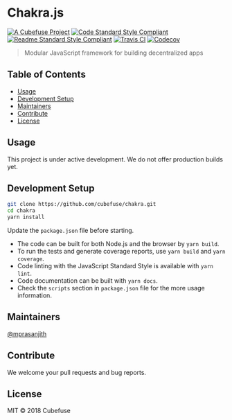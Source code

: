 # Chakra.js

[![A Cubefuse Project](https://img.shields.io/badge/a_project_by-cubefuse-blue.svg?style=for-the-badge)](http://cubefuse.org)
[![Code Standard Style Compliant](https://img.shields.io/badge/code-standard-green.svg?style=for-the-badge)](https://github.com/standard/standard)
[![Readme Standard Style Compliant](https://img.shields.io/badge/readme-standard-green.svg?style=for-the-badge)](https://github.com/RichardLitt/standard-readme)
[![Travis CI](https://img.shields.io/travis/cubefuse/chakra-js-library-starter.svg?style=for-the-badge)](https://travis-ci.com/cubefuse/chakra-js-library-starter)
[![Codecov](https://img.shields.io/codecov/c/github/cubefuse/chakra-js-library-starter.svg?style=for-the-badge)](https://codecov.io/gh/cubefuse/chakra-js-library-starter)

>  Modular JavaScript framework for building decentralized apps

## Table of Contents
- [Usage](#usage)
- [Development Setup](#development-setup)
- [Maintainers](#maintainers)
- [Contribute](#contribute)
- [License](#license)

## Usage

This project is under active development. We do not offer production builds yet.

## Development Setup

```sh
git clone https://github.com/cubefuse/chakra.git
cd chakra
yarn install
``` 
Update the `package.json` file before starting.

- The code can be built for both Node.js and the browser by `yarn build`.
- To run the tests and generate coverage reports, use `yarn build` and `yarn coverage`.
- Code linting with the JavaScript Standard Style is available with `yarn lint`.
- Code documentation can be built with `yarn docs`.
- Check the `scripts` section in `package.json` file for the more usage information.

## Maintainers

[@mprasanjith](https://github.com/mprasanjith)

## Contribute

We welcome your pull requests and bug reports.

## License

MIT © 2018 Cubefuse
